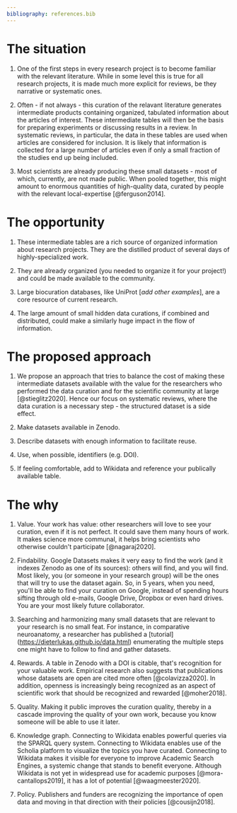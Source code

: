 ```yaml
---
bibliography: references.bib
---
```


# The situation

1.  One of the first steps in every research project is to become familiar with the relevant literature. While in some level this is true for all research projects, it is made much more explicit for reviews, be they narrative or systematic ones.

2.  Often - if not always - this curation of the relavant literature generates intermediate products containing organized, tabulated information about the articles of interest. These intermediate tables will then be the basis for preparing experiments or discussing results in a review. In systematic reviews, in particular, the data in these tables are used when articles are considered for inclusion. It is likely that information is collected for a large number of articles even if only a small fraction of the studies end up being included.

3.  Most scientists are already producing these small datasets - most of which, currently, are not made public. When pooled together, this might amount to enormous quantities of high-quality data, curated by people with the relevant local-expertise [@ferguson2014].

# The opportunity

1.  These intermediate tables are a rich source of organized information about research projects. They are the distilled product of several days of highly-specialized work.

2.  They are already organized (you needed to organize it for your project!) and could be made available to the community.

3.  Large biocuration databases, like UniProt [*add other examples*], are a core resource of current research.

4.  The large amount of small hidden data curations, if combined and distributed, could make a similarly huge impact in the flow of information.

# The proposed approach

1.  We propose an approach that tries to balance the cost of making these intermediate datasets available with the value for the researchers who performed the data curation and for the scientific community at large [@stieglitz2020]. Hence our focus on systematic reviews, where the data curation is a necessary step - the structured dataset is a side effect.

2.  Make datasets available in Zenodo.

3.  Describe datasets with enough information to facilitate reuse.

4.  Use, when possible, identifiers (e.g. DOI).

5.  If feeling comfortable, add to Wikidata and reference your publically available table.

# The why

1.  Value. Your work has value: other researchers will love to see your curation, even if it is not perfect. It could save them many hours of work. It makes science more communal, it helps bring scientists who otherwise couldn't participate [@nagaraj2020].

2.  Findability. Google Datasets makes it very easy to find the work (and it indexes Zenodo as one of its sources): others will find, and you will find. Most likely, you (or someone in your research group) will be the ones that will try to use the dataset again. So, in 5 years, when you need, you'll be able to find your curation on Google, instead of spending hours sifting through old e-mails, Google Drive, Dropbox or even hard drives. You are your most likely future collaborator.

3.  Searching and harmonizing many small datasets that are relevant to your research is no small feat. For instance, in comparative neuroanatomy, a researcher has published a [tutorial] (<https://dieterlukas.github.io/data.html>) enumerating the multiple steps one might have to follow to find and gather datasets.

4.  Rewards. A table in Zenodo with a DOI is citable, that's recognition for your valuable work. Empirical research also suggests that publications whose datasets are open are cited more often [@colavizza2020]. In addition, openness is increasingly being recognized as an aspect of scientific work that should be recognized and rewarded [@moher2018].

5.  Quality. Making it public improves the curation quality, thereby in a cascade improving the quality of your own work, because you know someone will be able to use it later.

6.  Knowledge graph. Connecting to Wikidata enables powerful queries via the SPARQL query system. Connecting to Wikidata enables use of the Scholia platform to visualize the topics you have curated. Connecting to Wikidata makes it visible for everyone to improve Academic Search Engines, a systemic change that stands to benefit everyone. Although Wikidata is not yet in widespread use for academic purposes [@mora-cantallops2019], it has a lot of potential [@waagmeester2020].

7.  Policy. Publishers and funders are recognizing the importance of open data and moving in that direction with their policies [@cousijn2018].
